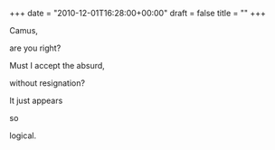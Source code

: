 +++
date = "2010-12-01T16:28:00+00:00"
draft = false
title = ""
+++
<p>Camus,</p>&#13;
<p>are you right?</p>&#13;
<p>Must I accept the absurd,</p>&#13;
<p>without resignation?</p>&#13;
<p>It just appears</p>&#13;
<p>so</p>&#13;
<p>logical.</p> 

